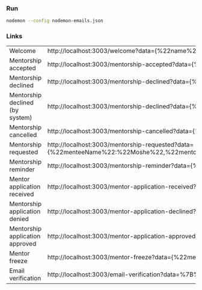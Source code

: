 ### Run

```bash
nodemon --config nodemon-emails.json
```

### Links

|||
|--- |--- |
|Welcome|http://localhost:3003/welcome?data={%22name%22:%22Moshe%22}|
|Mentorship accepted|http://localhost:3003/mentorship-accepted?data={%22menteeName%22:%22Moshe%22,%22mentorName%22:%20%22Brent%22,%22contactURL%22:%20%22https%22,%20%22openRequests%22:%208}|
|Mentorship declined|http://localhost:3003/mentorship-declined?data={%22menteeName%22:%22Moshe%22,%22mentorName%22:%22Brent%22,%22reason%22:%22because%22}|
|Mentorship declined (by system)|http://localhost:3003/mentorship-declined?data={%22menteeName%22:%22Moshe%22,%22mentorName%22:%22Brent%22,%22reason%22:%22because%22,%22bySystem%22:true}|
|Mentorship cancelled|http://localhost:3003/mentorship-cancelled?data={%22menteeName%22:%22Moshe%22,%22mentorName%22:%20%22Brent%22,%22reason%22:%20%22I%27ve%20already%20found%20a%20mentor%22}|
|Mentorship requested|http://localhost:3003/mentorship-requested?data={%22menteeName%22:%22Moshe%22,%22mentorName%22:%22Brent%22,%22message%22:%22because%22,%22background%22:%22here%20is%20my%20background%22,%22expectation%22:%22I'm%20expecting%20for%20the%20best!%22}|
|Mentorship reminder|http://localhost:3003/mentorship-reminder?data={%22menteeName%22:%22Moshe%22,%22mentorName%22:%22Brent%22,%22message%22:%22because%22}|
|Mentor application received|http://localhost:3003/mentor-application-received?data={%22name%22:%22Brent%22}|
|Mentorship application denied|http://localhost:3003/mentor-application-declined?data={%22name%22:%22Moshe%22,%22reason%22:%22your%20avatar%20is%20not%20you%22}|
|Mentorship application approved|http://localhost:3003/mentor-application-approved?data={%22name%22:%22Moshe%22}|
|Mentor freeze|http://localhost:3003/mentor-freeze?data={%22mentorName%22:%22Brent%22}}|
|Email verification|http://localhost:3003/email-verification?data=%7B%22name%22:%22Moshe%22,%22link%22:%22http://localhost:3003%22%7D}|